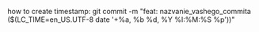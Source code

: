 how to create timestamp:
git commit -m "feat: nazvanie_vashego_commita ($(LC_TIME=en_US.UTF-8 date '+%a, %b %d, %Y %I:%M:%S %p'))"
